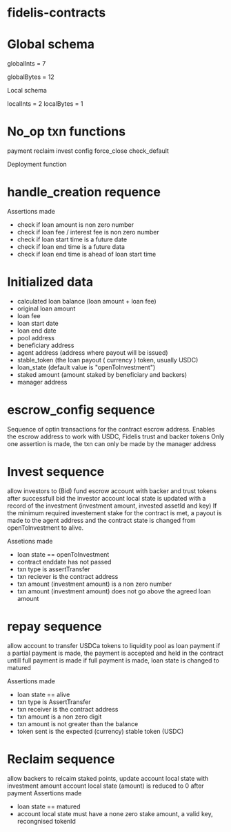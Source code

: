 # fidelis-contracts

# Global schema

globalInts = 7

globalBytes = 12

Local schema

localInts = 2
localBytes = 1
      
      
# No_op txn functions

payment
reclaim
invest
config
force_close
check_default

Deployment function

# handle_creation requence

Assertions made

- check if loan amount is non zero number
- check if loan fee / interest fee is non zero number
- check if loan start time is a future date
- check if loan end time is a future data
- check if loan end time is ahead of loan start time

# Initialized data

- calculated loan balance (loan amount + loan fee)
- original loan amount
- loan fee
- loan start date
- loan end date
- pool address
- beneficiary address
- agent address (address where payout will be issued)
- stable_token (the loan payout ( currency ) token, usually USDC)
- loan_state (default value is "openToInvestment")
- staked amount (amount staked by beneficiary and backers)
- manager address

# escrow_config sequence

Sequence of optin  transactions for the contract escrow address. Enables the escrow address to work with USDC,  Fidelis trust and backer tokens
Only one assertion is made, the txn can only be made by the manager address


# Invest sequence

allow investors to (Bid) fund escrow account with backer and trust tokens
after successfull bid the investor account local state is updated with a record of the investment (investment amount, invested assetId and key)
If the minimum required investement stake for the contract is met, a payout is made to the agent address and the contract state is changed from openToInvestment to alive.

Assetions made

-  loan state == openToInvestment
-  contract enddate has not passed
-  txn type is assertTransfer
-  txn reciever is the contract address
-  txn amount (investment amount) is a non zero number
-  txn amount (investment amount) does not go above the agreed loan amount

# repay sequence

allow account to transfer USDCa tokens to liquidity pool as loan payment
if a partial payment is made, the payment is accepted and held in the contract untill full payment is made
if full payment is made,  loan state is changed to matured

Assertions made

- loan state == alive
- txn type is AssertTransfer
- txn receiver is the contract address
- txn amount is a non zero digit
- txn amount is not greater than the balance
- token sent is the expected (currency) stable token (USDC)


# Reclaim sequence

allow backers to relcaim staked points, update account local state with investment amount
account local state (amount) is reduced to 0 after payment
Assertions made

-  loan state == matured
-  account local state must have a none zero stake amount, a valid key, recongnised tokenId

